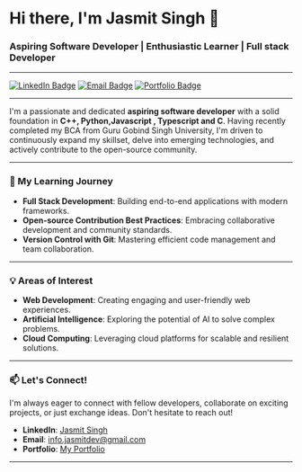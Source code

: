 # Hi there, I'm Jasmit Singh 👋

### Aspiring Software Developer | Enthusiastic Learner | Full stack Developer

---

[![LinkedIn Badge](https://img.shields.io/badge/-Jasmit%20Singh-blue?style=flat-square&logo=linkedin&logoColor=white)](https://www.linkedin.com/in/your-linkedin-profile)
[![Email Badge](https://img.shields.io/badge/-Email-c71610?style=flat-square&logo=gmail&logoColor=white)](mailto:info.jasmitdev@gmail.com)
[![Portfolio Badge](https://img.shields.io/badge/-Portfolio-0077B5?style=flat-square&logo=vercel&logoColor=white)](https://protfolio-sigma-green.vercel.app)

---

I'm a passionate and dedicated **aspiring software developer** with a solid foundation in **C++, Python,Javascript , Typescript and C**. Having recently completed my BCA from Guru Gobind Singh University, I'm driven to continuously expand my skillset, delve into emerging technologies, and actively contribute to the open-source community.

---

### 🌱 My Learning Journey

* **Full Stack Development**: Building end-to-end applications with modern frameworks.
* **Open-source Contribution Best Practices**: Embracing collaborative development and community standards.
* **Version Control with Git**: Mastering efficient code management and team collaboration.

---

### 💡 Areas of Interest

* **Web Development**: Creating engaging and user-friendly web experiences.
* **Artificial Intelligence**: Exploring the potential of AI to solve complex problems.
* **Cloud Computing**: Leveraging cloud platforms for scalable and resilient solutions.

---

### 📫 Let's Connect!

I'm always eager to connect with fellow developers, collaborate on exciting projects, or just exchange ideas. Don't hesitate to reach out!

* **LinkedIn**: [Jasmit Singh](https://www.linkedin.com/in/your-linkedin-profile)
* **Email**: info.jasmitdev@gmail.com
* **Portfolio**: [My Portfolio](https://protfolio-sigma-green.vercel.app)

---
